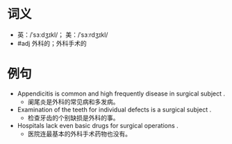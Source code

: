 # 词义
- 英：/ˈsɜːdʒɪkl/； 美：/ˈsɜːrdʒɪkl/
- #adj 外科的；外科手术的
# 例句
- Appendicitis is common and high frequently disease in surgical subject .
	- 阑尾炎是外科的常见病和多发病。
- Examination of the teeth for individual defects is a surgical subject .
	- 检查牙齿的个别缺损是外科的事。
- Hospitals lack even basic drugs for surgical operations .
	- 医院连最基本的外科手术药物也没有。
